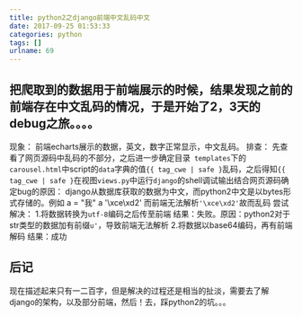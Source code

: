 ```yaml
---
title: python2之django前端中文乱码中文
date: 2017-09-25 01:53:33
categories: python
tags: []
urlname: 69
---
```

把爬取到的数据用于前端展示的时候，结果发现之前的前端存在中文乱码的情况，于是开始了2，3天的debug之旅。。。。
---------------------------------------------------------
现象：
前端echarts展示的数据，英文，数字正常显示，中文乱码。
排查：
先查看了网页源码中乱码的不部分，之后进一步确定目录` templates`下的`carousel.html`中script的`data`字典的值`{{ tag_cwe | safe }`乱码，之后得知`{{ tag_cwe | safe }`在视图`views.py`中运行`django`的shell调试输出结合网页源码确定bug的原因：
    django从数据库获取的数据为中文，而python2中文是以bytes形式存储的。例如
    a = "我"
    a
    '\xce\xd2'
    而前端无法解析`'\xce\xd2'`故而乱码
尝试解决：
1.将数据转换为`utf-8`编码之后传至前端
    结果：失败。原因：python2对于str类型的数据加有前缀`u'`，导致前端无法解析
2.将数据以base64编码，再有前端解码
    结果：成功


## 后记 ##
现在描述起来只有一二百字，但是解决的过程还是相当的扯淡，需要去了解django的架构，以及部分前端，然后！去，踩python2的坑。。。